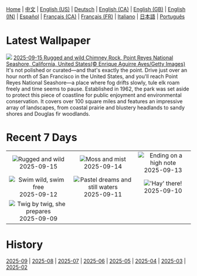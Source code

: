 [Home](../README.md) | [中文](zh-CN.md) | [English (US)](en-US.md) | [Deutsch](de-DE.md) | [English (CA)](en-CA.md) | [English (GB)](en-GB.md) | [English (IN)](en-IN.md) | [Español](es-ES.md) | [Français (CA)](fr-CA.md) | [Français (FR)](fr-FR.md) | [Italiano](it-IT.md) | [日本語](ja-JP.md) | [Português](pt-BR.md)

# Latest Wallpaper
![](https://www.bing.com/th?id=OHR.PointReyesSeashore_EN-GB2522924402_UHD.jpg)
[2025-09-15 Rugged and wild Chimney Rock, Point Reyes National Seashore, California, United States(© Enrique Aguirre Aves/Getty Images)](https://www.bing.com/th?id=OHR.PointReyesSeashore_EN-GB2522924402_UHD.jpg)
It's not polished or curated—and that's exactly the point. Drive just over an hour north of San Francisco in the United States, and you'll reach Point Reyes National Seashore—a place where fog drifts slowly, tule elk roam freely and time seems to pause. Established in 1962, the park was set aside to protect this piece of coastline for public enjoyment and environmental conservation. It covers over 100 square miles and features an impressive array of landscapes, from coastal prairie and blustery headlands to sandy shores and Douglas fir woodlands.

# Recent 7 Days
|  |  |  |
|:---:|:---:|:---:|
| ![](https://www.bing.com/th?id=OHR.PointReyesSeashore_EN-GB2522924402_400x240.jpg "Rugged and wild") 2025-09-15 | ![](https://www.bing.com/th?id=OHR.HohWaterfall_EN-GB2323691969_400x240.jpg "Moss and mist") 2025-09-14 | ![](https://www.bing.com/th?id=OHR.PromsNight2025_EN-GB2154998430_400x240.jpg "Ending on a high note") 2025-09-13 |
| ![](https://www.bing.com/th?id=OHR.SpinnerDolphins_EN-GB1386231173_400x240.jpg "Swim wild, swim free") 2025-09-12 | ![](https://www.bing.com/th?id=OHR.BlueGdansk_EN-GB1148120483_400x240.jpg "Pastel dreams and still waters") 2025-09-11 | ![](https://www.bing.com/th?id=OHR.YorkshireHay_EN-GB0990690457_400x240.jpg "'Hay' there!") 2025-09-10 |
| ![](https://www.bing.com/th?id=OHR.SwissSquirrel_EN-GB9077607879_400x240.jpg "Twig by twig, she prepares") 2025-09-09 |  |  |

# History
[2025-09](../archives/wallpaper/en-GB/w_2025_09.md) | [2025-08](../archives/wallpaper/en-GB/w_2025_08.md) | [2025-07](../archives/wallpaper/en-GB/w_2025_07.md) | [2025-06](../archives/wallpaper/en-GB/w_2025_06.md) | [2025-05](../archives/wallpaper/en-GB/w_2025_05.md) | [2025-04](../archives/wallpaper/en-GB/w_2025_04.md) | [2025-03](../archives/wallpaper/en-GB/w_2025_03.md) | [2025-02](../archives/wallpaper/en-GB/w_2025_02.md)

